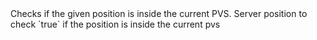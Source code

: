<function name="CheckOriginInPVS" parent="pvs" type="libraryfunc">
	<description>
		Checks if the given position is inside the current PVS.
	</description>
	<realm>Server</realm>
	<args>
		<arg name="pos" type="Vector">position to check</arg>
	</args>
	<rets>
		<ret name="inPVS" type="boolean">`true` if the position is inside the current pvs</ret>
	</rets>
</function>